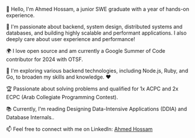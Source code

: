 👋 Hello, I'm Ahmed Hossam, a junior SWE graduate with a year of hands-on experience.

👀 I'm passionate about backend, system design, distributed systems and databases, and building highly scalable and performant applications. I also deeply care about user experience and performance!

🌍 I love open source and am currently a Google Summer of Code contributor for 2024 with OTSF.

🌱 I'm exploring various backend technologies, including Node.js, Ruby, and Go, to broaden my skills and knowledge. ❤️

🏆 Passionate about solving problems and qualified for 1x ACPC and 2x ECPC (Arab Collegiate Programming Contest).

📚 Currently, I'm reading Designing Data-Intensive Applications (DDIA) and Database Internals..

📫 Feel free to connect with me on LinkedIn: [Ahmed Hossam](https://www.linkedin.com/in/ahmedhossamdev/)
